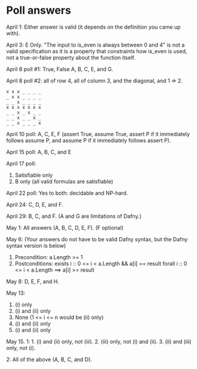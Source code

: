 # Poll answers

April 1:
Either answer is valid (it depends on the definition you came up with).

April 3: E Only.
"The input to is_even is always between 0 and 4" is not a valid specification as it is a property
that constraints how is_even is used, not a true-or-false property about the function itself.

April 8 poll #1:
True, False
A, B, C, E, and G.

April 8 poll #2:
all of row 4, all of column 3, and the diagonal, and 1 => 2.
```
x x x _ _ _ _
_ x x _ _ _ _
_ _ x _ _ _ _
x x x x x x x
_ _ x _ x _ _
_ _ x _ _ x _
_ _ x _ _ _ x
```

April 10 poll:
A, C, E, F (assert True, assume True, assert P if it immediately follows assume P, and assume P if it immediately follows assert P).

April 15 poll:
A, B, C, and E

April 17 poll:
1. Satisfiable only
2. B only (all valid formulas are satisfiable)

April 22 poll:
Yes to both: decidable and NP-hard.

April 24:
C, D, E, and F.

April 29:
B, C, and F.
(A and G are limitations of Dafny.)

May 1:
All answers (A, B, C, D, E, F). (F optional)

May 6:
(Your answers do not have to be valid Dafny syntax, but the Dafny syntax version is below)
1. Precondition:
    a.Length >= 1
2. Postconditions:
    exists i :: 0 <= i < a.Length && a[i] == result
    forall i :: 0 <= i < a.Length ==> a[i] >= result

May 8:
D, E, F, and H.

May 13:
1. (i) only
2. (i) and (ii) only
3. None (1 <= i <= n would be (ii) only)
4. (i) and (ii) only
5. (i) and (ii) only

May 15.
1:
    1. (i) and (ii) only, not (iii).
    2. (iii) only, not (i) and (ii).
    3. (ii) and (iii) only, not (i).

2: All of the above (A, B, C, and D).
